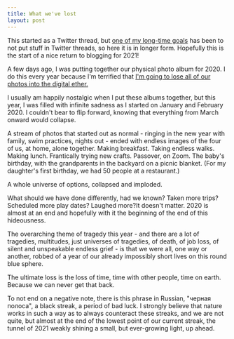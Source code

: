 ```yaml
---
title: What we've lost
layout: post
---
```


<meta name="twitter:card" content="summary" />
<meta name="twitter:creator" content="@vboykis" />
<meta property="og:url" content="" />
<meta property="og:title" content="Alone together in 2020" />
<meta property="og:description" content="We lost a lot of time in 2020.  " />


This started as a Twitter thread, but [one of my long-time goals](http://blog.vickiboykis.com/2016/11/20/fix-the-internet/) has been to not put stuff in Twitter threads, so here it is in longer form. Hopefully this is the start of a nice return to blogging for 2021!

A few days ago, I was putting together our physical photo album for 2020. I do this every year because I'm terrified that [I'm going to lose all of our photos into the digital ether.](http://veekaybee.github.io/2015/06/03/what-do-we-do-with-all-these-photos/)

I usually am happily nostalgic when I put these albums together, but this year, I was filled with infinite sadness as I started on January and February 2020. I couldn't bear to flip forward, knowing that everything from March onward would collapse. 


A stream of photos that started out as normal - ringing in the new year with family, swim practices, nights out - ended with endless images of the four of us, at home, alone together. Making breakfast. Taking endless walks. Making lunch. Frantically trying new crafts. Passover, on Zoom. The baby's birthday, with the grandparents in the backyard on a picnic blanket. (For my daughter's first birthday, we had 50 people at a restaurant.) 

A whole universe of options, collapsed and imploded. 

What should we have done differently, had we known? Taken more trips? Scheduled more play dates? Laughed more?It doesn't matter. 2020 is almost at an end and hopefully with it the beginning of the end of this hideousness.

The overarching theme of tragedy this year - and there are a lot of tragedies, multitudes, just universes of tragedies, of death, of job loss, of silent and unspeakable endless grief - is that we were all, one way or another,  robbed of a year of our already impossibly short lives on this round blue sphere. 

The ultimate loss is the loss of time, time with other people, time on earth. Because we can never get that back. 

To not end on a negative note, there is this phrase in Russian, "черная полоса", a black streak, a period of bad luck. I strongly believe that nature works in such a way as to always counteract these streaks, and we are not quite, but almost at the end of the lowest point of our current streak, the tunnel of 2021 weakly shining a small, but ever-growing light, up ahead. 
